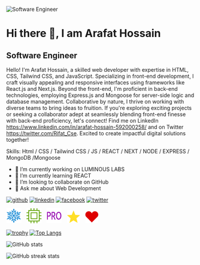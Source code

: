 ![Software Engineer](https://pbs.twimg.com/profile_banners/1723594541922705408/1699772183/1500x500)

# Hi there 👋, I am Arafat Hossain
## Software Engineer

Hello! I'm Arafat Hossain, a skilled web developer with expertise in HTML, CSS, Tailwind CSS, and JavaScript. Specializing in front-end development, I craft visually appealing and responsive interfaces using frameworks like React.js and Next.js. Beyond the front-end, I'm proficient in back-end technologies, employing Express.js and Mongoose for server-side logic and database management. Collaborative by nature, I thrive on working with diverse teams to bring ideas to fruition. If you're exploring exciting projects or seeking a collaborator adept at seamlessly blending front-end finesse with back-end proficiency, let's connect! Find me on LinkedIn https://www.linkedin.com/in/arafat-hossain-592000258/ and on Twitter https://twitter.com/Rifat_Cse. Excited to create impactful digital solutions together!

Skills: Html / CSS / Tailwind CSS / JS / REACT / NEXT / NODE / EXPRESS / MongoDB /Mongoose

- 🔭 I’m currently working on LUMINOUS LABS 
- 🌱 I’m currently learning REACT 
- 👯 I’m looking to collaborate on GitHub 
- 💬 Ask me about Web Development 


[<img src='https://cdn.jsdelivr.net/npm/simple-icons@3.0.1/icons/github.svg' alt='github' height='40'>](https://github.com/https://github.com/arafat-rifat)  [<img src='https://cdn.jsdelivr.net/npm/simple-icons@3.0.1/icons/linkedin.svg' alt='linkedin' height='40'>](https://www.linkedin.com/in/https://www.linkedin.com/in/arafat-hossain-592000258//)  [<img src='https://cdn.jsdelivr.net/npm/simple-icons@3.0.1/icons/facebook.svg' alt='facebook' height='40'>](https://www.facebook.com/https://www.facebook.com/arafat.hossain.94214)  [<img src='https://cdn.jsdelivr.net/npm/simple-icons@3.0.1/icons/twitter.svg' alt='twitter' height='40'>](https://twitter.com/https://twitter.com/Rifat_Cse)  

<a href='https://archiveprogram.github.com/'><img src='https://raw.githubusercontent.com/acervenky/animated-github-badges/master/assets/acbadge.gif' width='40' height='40'></a> <a href='https://docs.github.com/en/developers'><img src='https://raw.githubusercontent.com/acervenky/animated-github-badges/master/assets/devbadge.gif' width='40' height='40'></a> <a href='https://github.com/pricing'><img src='https://raw.githubusercontent.com/acervenky/animated-github-badges/master/assets/pro.gif' width='40' height='40'></a> <a href='https://stars.github.com/'><img src='https://raw.githubusercontent.com/acervenky/animated-github-badges/master/assets/starbadge.gif' width='35' height='35'></a> <a href='https://docs.github.com/en/github/supporting-the-open-source-community-with-github-sponsors'><img src='https://raw.githubusercontent.com/acervenky/animated-github-badges/master/assets/sponsorbadge.gif' width='35' height='35'></a> 

[![trophy](https://github-profile-trophy.vercel.app/?username=arafat-rifat)](https://github.com/ryo-ma/github-profile-trophy) [![Top Langs](https://github-readme-stats.vercel.app/api/top-langs/?username=arafat-rifat)](https://github.com/anuraghazra/github-readme-stats)

![GitHub stats](https://github-readme-stats.vercel.app/api?username=arafat-rifat&show_icons=true&count_private=true)  
  
![GitHub streak stats](https://streak-stats.demolab.com/?user=arafat-rifat) 
